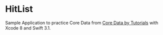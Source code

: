 # HitList

Sample Application to practice Core Data from [Core Data by Tutorials][] with Xcode 8 and Swift 3.1.

[Core Data by Tutorials]: https://www.raywenderlich.com/116465/core-data-by-tutorials-second-edition-now-available
